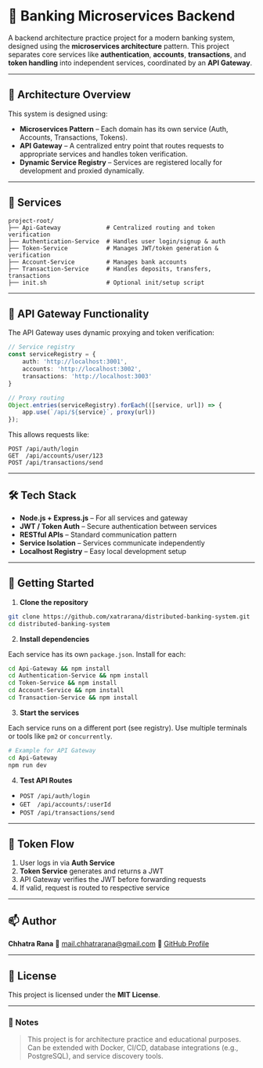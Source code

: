 # 🏦 Banking Microservices Backend

A backend architecture practice project for a modern banking system, designed using the **microservices architecture** pattern. This project separates core services like **authentication**, **accounts**, **transactions**, and **token handling** into independent services, coordinated by an **API Gateway**.

---

## 🧱 Architecture Overview

This system is designed using:

* **Microservices Pattern** – Each domain has its own service (Auth, Accounts, Transactions, Tokens).
* **API Gateway** – A centralized entry point that routes requests to appropriate services and handles token verification.
* **Dynamic Service Registry** – Services are registered locally for development and proxied dynamically.

---

## 🧭 Services

```
project-root/
├── Api-Gateway             # Centralized routing and token verification
├── Authentication-Service  # Handles user login/signup & auth
├── Token-Service           # Manages JWT/token generation & verification
├── Account-Service         # Manages bank accounts
├── Transaction-Service     # Handles deposits, transfers, transactions
├── init.sh                 # Optional init/setup script
```

---

## 🔄 API Gateway Functionality

The API Gateway uses dynamic proxying and token verification:

```ts
// Service registry
const serviceRegistry = {
    auth: 'http://localhost:3001',
    accounts: 'http://localhost:3002',
    transactions: 'http://localhost:3003'
}

// Proxy routing
Object.entries(serviceRegistry).forEach(([service, url]) => {
    app.use(`/api/${service}`, proxy(url))
});
```

This allows requests like:

```
POST /api/auth/login
GET  /api/accounts/user/123
POST /api/transactions/send
```

---

## 🛠️ Tech Stack

* **Node.js + Express.js** – For all services and gateway
* **JWT / Token Auth** – Secure authentication between services
* **RESTful APIs** – Standard communication pattern
* **Service Isolation** – Services communicate independently
* **Localhost Registry** – Easy local development setup

---

## 🚀 Getting Started

1. **Clone the repository**

```bash
git clone https://github.com/xatrarana/distributed-banking-system.git
cd distributed-banking-system
```

2. **Install dependencies**

Each service has its own `package.json`. Install for each:

```bash
cd Api-Gateway && npm install
cd Authentication-Service && npm install
cd Token-Service && npm install
cd Account-Service && npm install
cd Transaction-Service && npm install
```

3. **Start the services**

Each service runs on a different port (see registry). Use multiple terminals or tools like `pm2` or `concurrently`.

```bash
# Example for API Gateway
cd Api-Gateway
npm run dev
```

4. **Test API Routes**

* `POST /api/auth/login`
* `GET  /api/accounts/:userId`
* `POST /api/transactions/send`

---

## 🔐 Token Flow

1. User logs in via **Auth Service**
2. **Token Service** generates and returns a JWT
3. API Gateway verifies the JWT before forwarding requests
4. If valid, request is routed to respective service

---

## 📫 Author

**Chhatra Rana**
📧 [mail.chhatrarana@gmail.com](mailto:mail.chhatrarana@gmail.com)
🔗 [GitHub Profile](https://github.com/xatrarana)

---

## 📄 License

This project is licensed under the **MIT License**.

---

### 📝 Notes

> This project is for architecture practice and educational purposes.
> Can be extended with Docker, CI/CD, database integrations (e.g., PostgreSQL), and service discovery tools.

